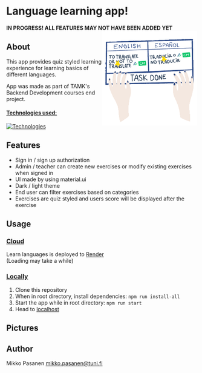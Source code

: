 # Language learning app!

<b>IN PROGRESS! ALL FEATURES MAY NOT HAVE BEEN ADDED YET</b>
<img align="right" height="250px" width="250px" alt="languages" src="./pics/language-gif.gif">

## About

This app provides quiz styled learning experience for learning basics of different languages.

App was made as part of TAMK's Backend Development courses end project.

#### <ins>Technologies used:</ins>

[![Technologies](https://skillicons.dev/icons?i=react,nodejs,mysql,docker,materialui)](https://skillicons.dev)

## Features

- Sign in / sign up authorization
- Admin / teacher can create new exercises or modify existing exercises when signed in
- UI made by using material.ui
- Dark / light theme
- End user can filter exercises based on categories
- Exercises are quiz styled and users score will be displayed after the exercise

## Usage

### <ins>Cloud</ins>
Learn languages is deployed to [Render](https://learn-languages.onrender.com/) <br>
(Loading may take a while)

### <ins>Locally</ins>
1. Clone this repository
2. When in root directory, install dependencies: `npm run install-all`
3. Start the app while in root directory: `npm run start`
4. Head to [localhost](http:localhost:5173)

## Pictures

## Author
Mikko Pasanen <mikko.pasanen@tuni.fi>


